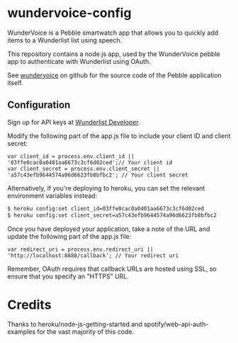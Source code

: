 # wundervoice-config

WunderVoice is a Pebble smartwatch app that allows you to quickly add items to a Wunderlist list using speech.

This repository contains a node.js app, used by the WunderVoice pebble app to authenticate with Wunderlist using OAuth.

See [wundervoice](https://github.com/alirawashdeh/wundervoice) on github for the source code of the Pebble application itself.


## Configuration

Sign up for API keys at [Wunderlist Developer](https://developer.wunderlist.com).

Modify the following part of the app.js file to include your client ID and client secret:

```
var client_id = process.env.client_id || '03ffe0cac0a0401aa6673c3cf6d02ced';// Your client id
var client_secret = process.env.client_secret || 'a57c43efb9644574a96d6623fb8bfbc2'; // Your client secret
```

Alternatively, if you're deploying to heroku, you can set the relevant environment variables instead:

```sh
$ heroku config:set client_id=03ffe0cac0a0401aa6673c3cf6d02ced
$ heroku config:set client_secret=a57c43efb9644574a96d6623fb8bfbc2
```

Once you have deployed your application, take a note of the URL and update the following part of the app.js file:

```
var redirect_uri = process.env.redirect_uri || 'http://localhost:8888/callback'; // Your redirect uri
```

Remember, OAuth requires that callback URLs are hosted using SSL, so ensure that you specify an "HTTPS" URL.

# Credits

Thanks to heroku/node-js-getting-started and spotify/web-api-auth-examples for the vast majority of this code.

